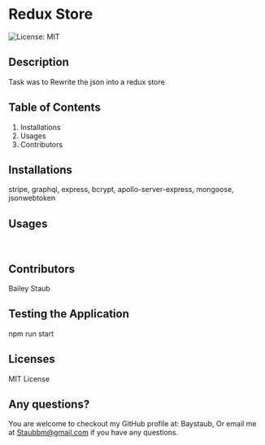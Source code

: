 # Redux Store

![License: MIT](https://img.shields.io/badge/License-MIT-yellow.svg)
​

## Description

Task was to Rewrite the json into a redux store
​

## Table of Contents

1. Installations
2. Usages
3. Contributors
   ​

## Installations

stripe, graphql, express, bcrypt, apollo-server-express, mongoose, jsonwebtoken
​

## Usages

​

## Contributors

Bailey Staub
​

## Testing the Application

npm run start

## Licenses

MIT License
​
​
​

## Any questions?

You are welcome to checkout my GitHub profile at: Baystaub, Or email me at Staubbm@gmail.com if you have any questions.
